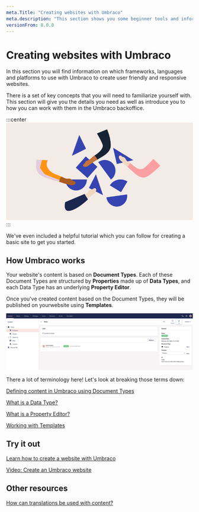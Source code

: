 ```yaml
---
meta.Title: "Creating websites with Umbraco" 
meta.description: "This section shows you some beginner tools and information to get you started with Umbraco. From making a local installation to extending the backoffice."
versionFrom: 8.0.0
---
```


# Creating websites with Umbraco

In this section you will find information on which frameworks, languages and platforms to use with Umbraco to create user friendly and responsive websites.

There is a set of key concepts that you will need to familiarize yourself with. This section will give you the details you need as well as introduce you to how you can work with them in the Umbraco backoffice.

:::center
![Umbraco tree image](images/flexible_Email_hero_780x405px.png)
:::

We've even included a helpful tutorial which you can follow for creating a basic site to get you started.

## How Umbraco works

Your website's content is based on **Document Types**. Each of these Document Types are structured by **Properties** made up of **Data Types**, and each Data Type has an underlying **Property Editor**.

Once you've created content based on the Document Types, they will be published on yourwebsite using **Templates**.

![Example of tree content structure](images/contentstructure.png)

There a lot of terminology here! Let's look at breaking those terms down:

[Defining content in Umbraco using Document Types](Getting-Started/Data/Defining-content)

[What is a Data Type?](Getting-Started/Data/Data-Types)

[What is a Property Editor?](Getting-Started/Backoffice/Property-Editors/Built-in-Property-Editors/)

[Working with Templates](https://our.umbraco.com/documentation/Getting-Started/Design/Templates/)

## Try it out

[Learn how to create a website with Umbraco](https://our.umbraco.com/documentation/Tutorials/Creating-Basic-Site/)

[Video: Create an Umbraco website](https://umbraco.tv/videos/umbraco-v8/implementor/fundamentals/creating-an-umbraco-website/)

## Other resources

[How can translations be used with content?](Getting-Started/Backoffice/Variants)
